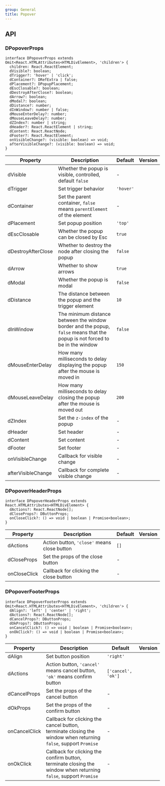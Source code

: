 ```yaml
---
group: General
title: Popover
---
```


## API

### DPopoverProps

```tsx
interface DPopoverProps extends Omit<React.HTMLAttributes<HTMLDivElement>, 'children'> {
  children: React.ReactElement;
  dVisible?: boolean;
  dTrigger?: 'hover' | 'click';
  dContainer?: DRefExtra | false;
  dPlacement?: DPopupPlacement;
  dEscClosable?: boolean;
  dDestroyAfterClose?: boolean;
  dArrow?: boolean;
  dModal?: boolean;
  dDistance?: number;
  dInWindow?: number | false;
  dMouseEnterDelay?: number;
  dMouseLeaveDelay?: number;
  dZIndex?: number | string;
  dHeader?: React.ReactElement | string;
  dContent: React.ReactNode;
  dFooter?: React.ReactElement;
  onVisibleChange?: (visible: boolean) => void;
  afterVisibleChange?: (visible: boolean) => void;
}
```

<!-- prettier-ignore-start -->
| Property | Description | Default | Version | 
| --- | --- | --- | --- | 
| dVisible | Whether the popup is visible, controlled, default `false` | - |  |
| dTrigger | Set trigger behavior | `'hover'` |  |
| dContainer | Set the parent container, `false` means `parentElement` of the element | - |  |
| dPlacement | Set popup position | `'top'` |  |
| dEscClosable | Whether the popup can be closed by Esc | `true` |  |
| dDestroyAfterClose | Whether to destroy the node after closing the popup | `false` |  |
| dArrow | Whether to show arrows | `true` |  |
| dModal | Whether the popup is modal | `false` |  |
| dDistance | The distance between the popup and the trigger element | `10` |  |
| dInWindow | The minimum distance between the window border and the popup, `false` means that the popup is not forced to be in the window | `false` |  |
| dMouseEnterDelay | How many milliseconds to delay displaying the popup after the mouse is moved in | `150` |  |
| dMouseLeaveDelay | How many milliseconds to delay closing the popup after the mouse is moved out | `200` |  |
| dZIndex | Set the `z-index` of the popup | - |  |
| dHeader | Set header | - |  |
| dContent | Set content | - |  |
| dFooter | Set footer | - |  |
| onVisibleChange | Callback for visible change | - |  |
| afterVisibleChange | Callback for complete visible change | - |  |
<!-- prettier-ignore-end -->

### DPopoverHeaderProps

```tsx
interface DPopoverHeaderProps extends React.HTMLAttributes<HTMLDivElement> {
  dActions?: React.ReactNode[];
  dCloseProps?: DButtonProps;
  onCloseClick?: () => void | boolean | Promise<boolean>;
}
```

<!-- prettier-ignore-start -->
| Property | Description | Default | Version | 
| --- | --- | --- | --- | 
| dActions | Action button, `'close'` means close button | `[]` |  |
| dCloseProps | Set the props of the close button | - |  |
| onCloseClick | Callback for clicking the close button | - |  |
<!-- prettier-ignore-end -->

### DPopoverFooterProps

```tsx
interface DPopoverFooterProps extends Omit<React.HTMLAttributes<HTMLDivElement>, 'children'> {
  dAlign?: 'left' | 'center' | 'right';
  dActions?: React.ReactNode[];
  dCancelProps?: DButtonProps;
  dOkProps?: DButtonProps;
  onCancelClick?: () => void | boolean | Promise<boolean>;
  onOkClick?: () => void | boolean | Promise<boolean>;
}
```

<!-- prettier-ignore-start -->
| Property | Description | Default | Version | 
| --- | --- | --- | --- | 
| dAlign | Set button position | `'right'` |  |
| dActions | Action button, `'cancel'` means cancel button, `'ok'` means confirm button | `['cancel', 'ok']` |  |
| dCancelProps | Set the props of the cancel button | - |  |
| dOkProps | Set the props of the confirm button | - |  |
| onCancelClick | Callback for clicking the cancel button, terminate closing the window when returning `false`, support `Promise` | - |  |
| onOkClick | Callback for clicking the confirm button, terminate closing the window when returning `false`, support `Promise` | - |  |
<!-- prettier-ignore-end -->
